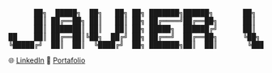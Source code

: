 
<pre>
      ██╗  █████╗  ██╗   ██╗ ██╗ ███████╗██████╗       ██╗   ██╗██╗ ███╗   ██╗ ██╗   ██╗ ███████╗ ████████╗  █████╗ 
      ██║ ██╔══██╗ ██║   ██║ ██╗ ██╔════╝██╔══██╗      ██║   ██║██║ ████╗  ██║ ██║   ██║ ██╔════╝      ██╔╝ ██╔══██╗
      ██║ ███████║ ██║   ██║ ██╗ █████╗  ██████╔╝      ██║   ██║██║ ██╔██╗ ██║ ██║   ██║ █████╗      ██╔╝   ███████║
██    ██║ ██╔══██║╚██╗  ██╔╝ ██╗ ██╔══╝  ██╔══██╗      ╚██╗ ██╔╝██║ ██╔██╗ ██║ ╚██╗ ██╔╝ ██╔══╝    ██╔╝     ██╔══██║
╚█████╔╝  ██║  ██║  ╚████╔╝  ██╗ ███████╗██║  ██║       ╚████╔╝ ██║ ██║╚██╗██║  ╚████╔╝  ███████╗ ████████║ ██║  ██║
</pre>
🌐 [LinkedIn](https://www.linkedin.com/in/javier-vinueza-08759a74/)
💼 [Portafolio](https://javiervinueza-portfolio.vercel.app/)
